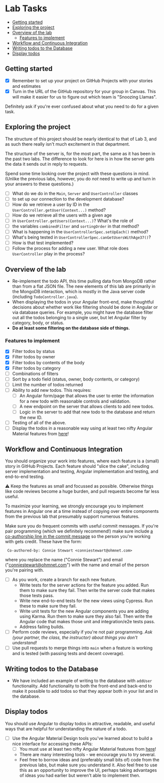 # Lab Tasks <!-- omit in toc -->

- [Getting started](#getting-started)
- [Exploring the project](#exploring-the-project)
- [Overview of the lab](#overview-of-the-lab)
  - [Features to implement](#features-to-implement)
- [Workflow and Continuous Integration](#workflow-and-continuous-integration)
- [Writing todos to the Database](#writing-todos-to-the-database)
- [Display todos](#display-todos)

## Getting started

- [X] Remember to set up your project on GitHub Projects with your stories and estimates
- [X] Turn in the URL of the GitHub repository for your group in Canvas. This will make it easier for us to figure out which team is "Snoozing Llamas".

Definitely ask if you're ever confused about what you need to do for a given task.

## Exploring the project

The structure of this project should be nearly identical to that of Lab 3, and as such there really isn't much excitement in that department.

The structure of the server is, for the most part, the same as it has been in the past two labs. The difference to look for here is in how the server gets the data it sends out in reply to requests.

Spend some time looking over the project with these questions in mind. (Unlike the previous labs, however, you do _not_ need to write up and turn in your answers to these questions.)

- [ ] What do we do in the `Main`, `Server` and `UserController` classes
- [ ] to set up our connection to the development database?
- [ ] How do we retrieve a user by ID in the `UserController.getUser(Context...)` method?
- [ ] How do we retrieve all the users with a given age
- [ ] in `UserController.getUsers(Context...)`? What's the role of
- [ ] the variables `combinedFilter` and `sortingOrder` in that method?
- [ ] What is happening in the `UserControllerSpec.setUpEach()` method?
- [ ] What's being tested in `UserControllerSpec.canGetUsersWithAge37()`?
- [ ] How is that test implemented?
- [ ] Follow the process for adding a new user. What role does `UserController` play in the process?

## Overview of the lab

- Re-implement the todo API, this time pulling data from MongoDB rather than from a flat JSON file. The new elements of this lab are primarily in the MongoDB interaction, which is mostly in the Java server code (including `TodoController.java`).
- When displaying the todos in your Angular front-end, make thoughtful decisions about whether work like filtering
  should be done in Angular or via database queries. For example, you
  might have the database filter out all the todos belonging to a
  single user, but let Angular filter by category, body, or status.
- **Do at least some filtering on the database side of things.**

### Features to implement

- [x] Filter todos by status
- [x] Filter todos by owner
- [x] Filter todos by contents of the body
- [x] Filter todos by category
- [ ] Combinations of filters
- [ ] Sort by a todo field (status, owner, body contents, or category)
- [ ] Limit the number of todos returned
- [ ] Ability to add new todos. This requires:
  - [ ] An Angular form/page that allows the user to enter the information for a new todo with reasonable controls and validation.
  - [ ] A new endpoint on the server that allows clients to add new todos.
  - [ ] Logic in the server to add that new todo to the database and return the new ID.
- [ ] Testing of all of the above.
- [ ] Display the todos in a reasonable way using at least two nifty Angular Material features from [here](https://material.angular.io/components/categories)!

## Workflow and Continuous Integration

You should organize your work into features, where each feature is a (small) story in GitHub Projects. Each feature should "slice the cake", including server implementation and testing, Angular implementation and testing, and end-to-end testing.

:warning: Keep the features as small and focussed as
possible. Otherwise things like code reviews become a huge burden,
and pull requests become far less useful.

To maximize your learning, we strongly encourage you to implement features in Angular one at a time instead of copying over
entire components from the previous lab that presumably support numerous features.

Make sure you do frequent commits with useful commit messages.
If you're pair programming (which we definitely recommend!) make
sure include [a co-authorship line in the commit message](https://docs.github.com/en/github/committing-changes-to-your-project/creating-a-commit-with-multiple-authors) so the
person you're working with gets credit. These have the form:

```text
 Co-authored-by: Connie Stewart <conniestewart@ohmnet.com>
```

where you replace the name ("Connie Stewart") and email
("conniestewart@ohmnet.com") with the name and email of the
person you're pairing with.

- [ ] As you work, create a branch for each new feature.
  - Write tests for the server actions for the feature you added. Run
    them to make sure they fail. Then write the server code that
    makes those tests pass.
  - Write new end-to-end tests for the new views
    using Cypress. Run these to make sure they fail.
  - Write unit tests for the new Angular components you are adding
    using Karma. Run them to make sure they also fail. Then write the
    Angular code that makes those unit and integration/e2e tests pass.
  - Address failing builds.
- [ ] Perform code reviews, especially if you're not pair programming.
  _Ask (your partner, the class, the instructor) about things you don't understand!_
- [ ] Use pull requests to
  merge things into `main` when a feature is working
  and is tested (with passing tests and decent coverage).

## Writing todos to the Database

- We have included an example of writing to the database with `addUser` functionality. Add
  functionality to both the front-end and back-end to make it possible to add todos so that
  they appear both in your list and in the database.

## Display todos

You should use Angular to display todos in attractive, readable, and useful ways that are helpful for understanding the nature of a todo.

- [ ] Use the Angular Material Design tools you've learned about to build a nice interface for
  accessing these APIs:
  - [ ] You must use at least two nifty Angular Material features from [here](https://material.angular.io/components/categories)!
  - There are many interesting tools - we encourage you to try several.
  - Feel free to borrow ideas and (preferably small bits of) code from the previous labs, but make
    sure you understand it. Also feel free to use this as an opportunity to improve the UI, perhaps
    taking advantages of ideas you had earlier but weren't able to implement then.
